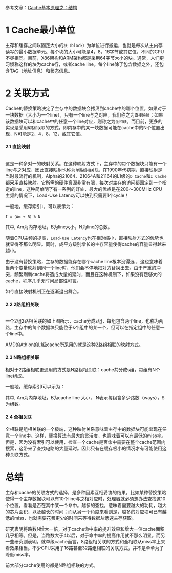 参考文章：[Cache基本原理之：结构](https://www.jianshu.com/p/2b51b981fcaf)

# 1 Cache最小单位

主存和缓存之间以固定大小的`块（block）`为单位进行搬运，也就是每次从主内存读写的最小数据单元。每个块的大小可能是4，8，16字节或其它值，不同的CPU不尽相同。目前，X86架构和ARM架构都是采用64字节大小的块。通常，人们更习惯称这样的块为cache行，或者cache line。每个line除了包含数据之外，还包含TAG（地址信息）和状态信息。

# 2 关联方式

Cache的替换策略决定了主存中的数据块会拷贝到cache中的哪个位置，如果对于一块数据（大小为一个line），只有一个line与之对应，我们称之为`直接映射`；如果该数据块可以和cache中的任意一个line对应，则称之为`全相联`。而目前，更多的实现是采用`N路相关联`的方式，即内存中的某一块数据可能在cache中的N个位置出现，N可能是2，4，8，12，或其它值。

#### 2.1 直接映射

<img src="">

这是一种多对一的映射关系。在这种映射方式下，主存中的每个数据块只能有一个line与之对应，因此直接映射也称为`单路组相关联`。在1990年代初期，直接映射是当时最流行的机制，Alpha的21064、21064A和21164的L1级的`D Cache`和`I Cache`都采用直接映射。它所需的硬件资源非常有限，每次对主存的访问都固定到一个指定的line，这种简单明了有一系列的好处，最大的优点是在200～300MHz CPU主频的情况下，Load-Use Latency可以快到只需要1个cycle！

一般地，缓存索引`I`，可以表示为：

    I =（Am ÷ B）% N

其中, Am为内存地址，B为line大小，N为line的总数。

随着CPU主频的提高，`Load-Use Latency`也在相对缩小，直接映射方式的优势也就显得不那么明显。同时，成平方级别增长的主存容量使得cache的容量显得越来越小。

由于没有替换策略，主存的数据能存在哪个cache line根本没得选 ，这也意味着当两个变量映射到同一个line时，他们会不停地把对方替换出去。由于严重的冲突，频繁刷新cache将造成大量的延时，而且在这种机制下，如果没有足够大的cache，程序几乎无时间局部性可言。

如今直接映射机制正在逐渐退出舞台。

#### 2.2 2路组相关联

<img src=" ">

一个2组2路相关联的如上图所示，cache分成s组，每组包含两个line，也称为两路，主存中的每个数据块只能位于s个组中的某一个，但可以在指定组中的任意一个line中。

AMD的Athlon的L1级cache所采用的就是这种2路组相联的映射方式。

#### 2.3 N路组相关联

相对于2路组相联更通用的方式是N路组相关联：cache共分成s组，每组有N个line组成。

一般地，缓存索引I可以示为：

其中, Am为内存地址，B为cache line 大小， N表示每组含多少路数（ways），S为组数。

#### 2.4 全相关联

全相联是组相关联的一个极端，这种映射关系意味着主存中的数据块可能出现在任意一个line中。这样，替换算法有最大的灵活度，也意味着可以有最低的miss率。但是，因为没有索引可以使用，检查一个cache是否命中需要在整个cache范围内搜索，这带来了查找电路的大量延时。因此只有在缓存极小的情况才有可能使用这种关联方式。

# 总结

主存和cache的关联方式的选择，是多种因素互相妥协的结果。比如某种替换策略使得一个主存数据块可以有10个line与之相对应时，处理器就必须想办法查找这10个位置，看看是否在其中某一个命中。越多的查找，意味着需要越大的功耗，越大的芯片面积，以及越长的时间；而从另一个角度来看则是，越多的对应项可已有越低的miss，也就需要花费更少的时间来等待数据从低速主存获取。

研究表明将路数N增大一倍，对于cache命中率的提升效果和增大一倍cache面积几乎相等。但是，当路数大于4以后，对于命中率的提高作用就不那么明显。而另一些研究则表明，就单级cache而言，8路组相关联的方式和全相联从miss率上来看效果相当。不少CPU采用了16路甚至32路组相联的关联方式，并不是单单为了降低miss率。

前大部分cache使用的都是N路组相联的方式。

